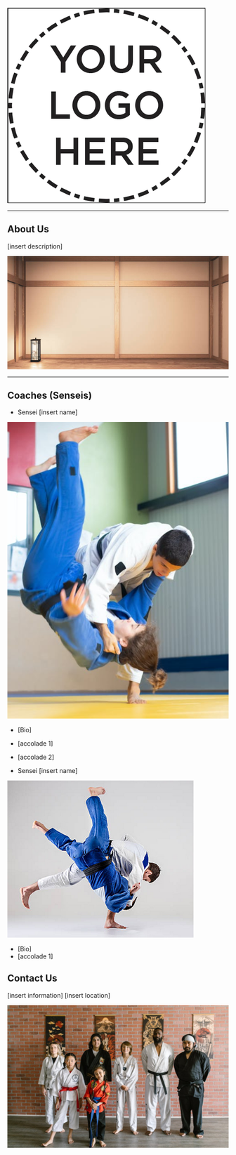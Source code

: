 ![logo](./Assets/logo.png)

---
## About Us
[insert description]

![dojo](./Assets/dojo.png)

--- 
## Coaches (Senseis)

* Sensei [insert name]

![sensei1](./Assets/sensei1.png)

  * [Bio]
  * [accolade 1]
  * [accolade 2]
  
* Sensei [insert name]



![sensei2](./Assets/sensei2.png)

  * [Bio]
  * [accolade 1]

## Contact Us
[insert information]
[insert location]

![team pic](./Assets/team.png)
